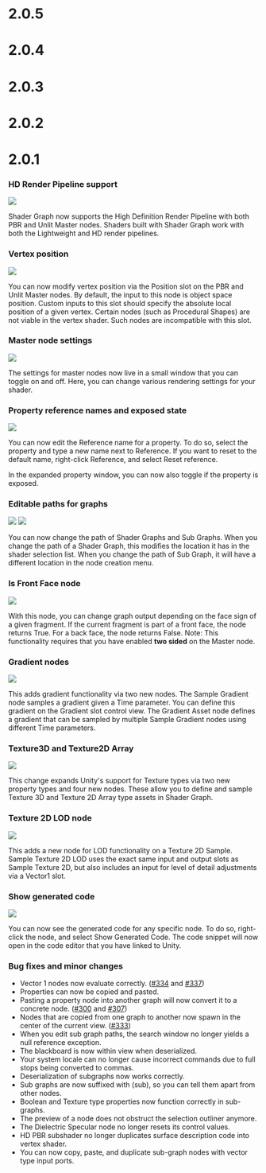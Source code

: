 # 2.0.5

# 2.0.4

# 2.0.3

# 2.0.2

# 2.0.1

### HD Render Pipeline support

![](.data/hd_render_pipeline.png)

Shader Graph now supports the High Definition Render Pipeline with both PBR and Unlit Master nodes. Shaders built with Shader Graph work with both the Lightweight and HD render pipelines.

### Vertex position

![](.data/vertex_position.png)

You can now modify vertex position via the Position slot on the PBR and Unlit Master nodes. By default, the input to this node is object space position. Custom inputs to this slot should specify the absolute local position of a given vertex. Certain nodes (such as Procedural Shapes) are not viable in the vertex shader. Such nodes are incompatible with this slot.

### Master node settings

![](.data/menu_settings.png)

The settings for master nodes now live in a small window that you can toggle on and off. Here, you can change various rendering settings for your shader.

### Property reference names and exposed state

![](.data/editable_property_references.gif)

You can now edit the Reference name for a property. To do so, select the property and type a new name next to Reference. If you want to reset to the default name, right-click Reference, and select Reset reference. 

In the expanded property window, you can now also toggle if the property is exposed.

### Editable paths for graphs

![](.data/change_path.gif)
![](.data/use_path.gif)

You can now change the path of Shader Graphs and Sub Graphs. When you change the path of a Shader Graph, this modifies the location it has in the shader selection list. When you change the path of Sub Graph, it will have a different location in the node creation menu.

### Is Front Face node

![](.data/face_sign.png)

With this node, you can change graph output depending on the face sign of a given fragment. If the current fragment is part of a front face, the node returns True. For a back face, the node returns False.
Note: This functionality requires that you have enabled **two sided** on the Master node.

### Gradient nodes

![](.data/gradient_node.png)

This adds gradient functionality via two new nodes. The Sample Gradient node samples a gradient given a Time parameter. You can define this gradient on the Gradient slot control view. The Gradient Asset node defines a gradient that can be sampled by multiple Sample Gradient nodes using different Time parameters.

### Texture3D and Texture2D Array

![](.data/texture_nodes.png)

This change expands Unity's support for Texture types via two new property types and four new nodes. These allow you to define and sample Texture 3D and Texture 2D Array type assets in Shader Graph.

### Texture 2D LOD node

![](.data/texture_2d_lod_node.png)

This adds a new node for LOD functionality on a Texture 2D Sample. Sample Texture 2D LOD uses the exact same input and output slots as Sample Texture 2D, but also includes an input for level of detail adjustments via a Vector1 slot. 

### Show generated code

![](.data/show_generated_code.gif)

You can now see the generated code for any specific node. To do so, right-click the node, and select Show Generated Code. The code snippet will now open in the code editor that you have linked to Unity.


### Bug fixes and minor changes

- Vector 1 nodes now evaluate correctly. ([#334](https://github.com/Unity-Technologies/ShaderGraph/issues/334) and [#337](https://github.com/Unity-Technologies/ShaderGraph/issues/337))
- Properties can now be copied and pasted.
- Pasting a property node into another graph will now convert it to a concrete node. ([#300](https://github.com/Unity-Technologies/ShaderGraph/issues/300) and [#307](https://github.com/Unity-Technologies/ShaderGraph/pull/307))
- Nodes that are copied from one graph to another now spawn in the center of the current view. ([#333](https://github.com/Unity-Technologies/ShaderGraph/issues/333))
- When you edit sub graph paths, the search window no longer yields a null reference exception.
- The blackboard is now within view when deserialized.
- Your system locale can no longer cause incorrect commands due to full stops being converted to commas.
- Deserialization of subgraphs now works correctly.
- Sub graphs are now suffixed with (sub), so you can tell them apart from other nodes.
- Boolean and Texture type properties now function correctly in sub-graphs.
- The preview of a node does not obstruct the selection outliner anymore.
- The Dielectric Specular node no longer resets its control values.
- HD PBR subshader no longer duplicates surface description code into vertex shader.
- You can now copy, paste, and duplicate sub-graph nodes with vector type input ports.
